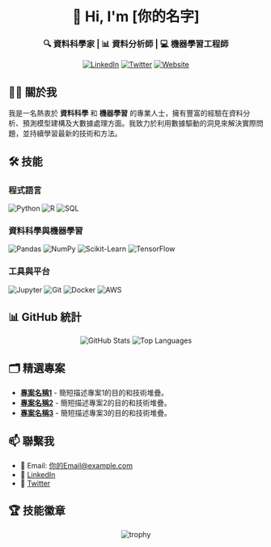 <!-- Header -->
<div align="center">
  <h1>👋 Hi, I'm [你的名字]</h1>
  <h3>🔍 資料科學家 | 📊 資料分析師 | 💻 機器學習工程師</h3>
  
  <!-- 連結圖示 -->
  <p>
    <a href="https://linkedin.com/in/你的LinkedIn" target="_blank"><img src="https://img.shields.io/badge/LinkedIn-%230077B5.svg?style=for-the-badge&logo=linkedin&logoColor=white" alt="LinkedIn"/></a>
    <a href="https://twitter.com/你的Twitter" target="_blank"><img src="https://img.shields.io/badge/Twitter-%231DA1F2.svg?style=for-the-badge&logo=twitter&logoColor=white" alt="Twitter"/></a>
    <a href="https://你的個人網站.com" target="_blank"><img src="https://img.shields.io/badge/Website-000000.svg?style=for-the-badge&logo=About.me&logoColor=white" alt="Website"/></a>
  </p>
</div>

<!-- 簡介 -->
## 👨‍💻 關於我

我是一名熱衷於 **資料科學** 和 **機器學習** 的專業人士，擁有豐富的經驗在資料分析、預測模型建構及大數據處理方面。我致力於利用數據驅動的洞見來解決實際問題，並持續學習最新的技術和方法。

<!-- 技能 -->
## 🛠 技能

### 程式語言
![Python](https://img.shields.io/badge/Python-3776AB?style=flat&logo=Python&logoColor=white)
![R](https://img.shields.io/badge/R-276DC3?style=flat&logo=R&logoColor=white)
![SQL](https://img.shields.io/badge/SQL-4479A1?style=flat&logo=MySQL&logoColor=white)

### 資料科學與機器學習
![Pandas](https://img.shields.io/badge/Pandas-150458?style=flat&logo=Pandas&logoColor=white)
![NumPy](https://img.shields.io/badge/NumPy-013243?style=flat&logo=NumPy&logoColor=white)
![Scikit-Learn](https://img.shields.io/badge/Scikit_Learn-F7931E?style=flat&logo=scikit-learn&logoColor=white)
![TensorFlow](https://img.shields.io/badge/TensorFlow-FF6F00?style=flat&logo=TensorFlow&logoColor=white)

### 工具與平台
![Jupyter](https://img.shields.io/badge/Jupyter-F37626?style=flat&logo=Jupyter&logoColor=white)
![Git](https://img.shields.io/badge/Git-F05032?style=flat&logo=Git&logoColor=white)
![Docker](https://img.shields.io/badge/Docker-2496ED?style=flat&logo=Docker&logoColor=white)
![AWS](https://img.shields.io/badge/AWS-232F3E?style=flat&logo=Amazon%20AWS&logoColor=white)

<!-- 統計 -->
## 📊 GitHub 統計

<div align="center">
  <img src="https://github-readme-stats.vercel.app/api?username=你的GitHub帳號&show_icons=true&theme=radical" alt="GitHub Stats"/>
  <img src="https://github-readme-stats.vercel.app/api/top-langs/?username=你的GitHub帳號&layout=compact&theme=radical" alt="Top Languages"/>
</div>

<!-- 精選專案 -->
## 🗂 精選專案

<!-- 替換以下連結與描述為你的專案 -->
- [**專案名稱1**](https://github.com/你的GitHub帳號/專案1) - 簡短描述專案1的目的和技術堆疊。
- [**專案名稱2**](https://github.com/你的GitHub帳號/專案2) - 簡短描述專案2的目的和技術堆疊。
- [**專案名稱3**](https://github.com/你的GitHub帳號/專案3) - 簡短描述專案3的目的和技術堆疊。

<!-- 聯繫方式 -->
## 📫 聯繫我

- 📧 Email: [你的Email@example.com](mailto:你的Email@example.com)
- 🔗 [LinkedIn](https://linkedin.com/in/你的LinkedIn)
- 🔗 [Twitter](https://twitter.com/你的Twitter)

<!-- 技能徽章 -->
## 🏆 技能徽章

<div align="center">
  <img src="https://github.com/你的GitHub帳號/你的GitHub帳號/blob/main/github-profile-trophy.svg" alt="trophy"/>
</div>
